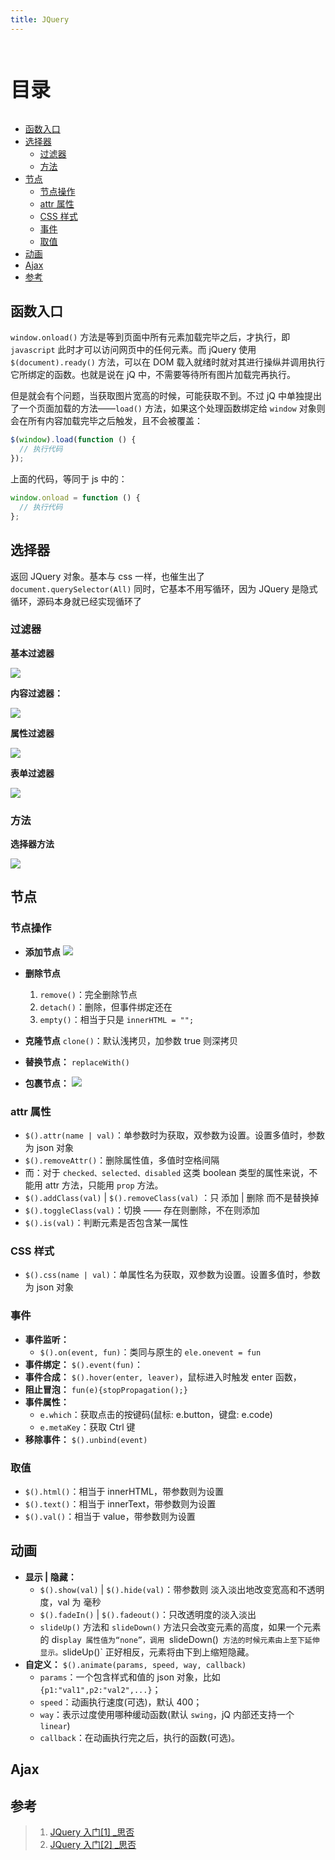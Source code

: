 ```yaml
---
title: JQuery
---
```


<br><p style="font-size: 32px; font-weight: bold;">目录</p>

<!-- @import "[TOC]" {cmd="toc" depthFrom=1 depthTo=6 orderedList=false} -->

<!-- code_chunk_output -->

- [函数入口](#函数入口)
- [选择器](#选择器)
  - [过滤器](#过滤器)
  - [方法](#方法)
- [节点](#节点)
  - [节点操作](#节点操作)
  - [attr 属性](#attr-属性)
  - [CSS 样式](#css-样式)
  - [事件](#事件)
  - [取值](#取值)
- [动画](#动画)
- [Ajax](#ajax)
- [参考](#参考)

<!-- /code_chunk_output -->

## 函数入口

`window.onload()` 方法是等到页面中所有元素加载完毕之后，才执行，即 `javascript` 此时才可以访问网页中的任何元素。而 jQuery 使用 `$(document).ready()` 方法，可以在 DOM 载入就绪时就对其进行操纵并调用执行它所绑定的函数。也就是说在 jQ 中，不需要等待所有图片加载完再执行。

但是就会有个问题，当获取图片宽高的时候，可能获取不到。不过 jQ 中单独提出了一个页面加载的方法——`load()` 方法，如果这个处理函数绑定给 `window` 对象则会在所有内容加载完毕之后触发，且不会被覆盖：

```js {.line-numbers}
$(window).load(function () {
  // 执行代码
});
```

上面的代码，等同于 js 中的：

```js {.line-numbers}
window.onload = function () {
  // 执行代码
};
```

## 选择器

返回 JQuery 对象。基本与 css 一样，也催生出了 `document.querySelector(All)`
同时，它基本不用写循环，因为 JQuery 是隐式循环，源码本身就已经实现循环了

### 过滤器

**基本过滤器**

![](./img/JQuery-0.png)

**内容过滤器：**

![](./img/JQuery-1.png)

**属性过滤器**

![](./img/JQuery-2.png)

**表单过滤器**

![](./img/JQuery-3.png)

### 方法

**选择器方法**

![](./img/JQuery-4.png)

## 节点

### 节点操作

- **添加节点**
  ![](./img/JQuery-5.png)

- **删除节点**
  1. `remove()`：完全删除节点
  2. `detach()`：删除，但事件绑定还在
  3. `empty()`：相当于只是 `innerHTML = "";`
- **克隆节点**
  `clone()`：默认浅拷贝，加参数 true 则深拷贝
- **替换节点：**
  `replaceWith()`
- **包裹节点：**
  ![](./img/JQuery-6.png)

### attr 属性

- `$().attr(name | val)`：单参数时为获取，双参数为设置。设置多值时，参数为 json 对象
- `$().removeAttr()`：删除属性值，多值时空格间隔
- 而：对于 `checked、selected、disabled` 这类 boolean 类型的属性来说，不能用 attr 方法，只能用 `prop` 方法。
- `$().addClass(val)` | `$().removeClass(val)` ：只 添加 | 删除 而不是替换掉
- `$().toggleClass(val)`：切换 —— 存在则删除，不在则添加
- `$().is(val)`：判断元素是否包含某一属性

### CSS 样式

- `$().css(name | val)`：单属性名为获取，双参数为设置。设置多值时，参数为 json 对象

### 事件

- **事件监听：**
  - `$().on(event, fun)`：类同与原生的 `ele.onevent = fun`
- **事件绑定：** `$().event(fun)`：
- **事件合成：** `$().hover(enter, leaver)`，鼠标进入时触发 enter 函数，
- **阻止冒泡：** `fun(e){stopPropagation();}`
- **事件属性：**
  - `e.which`：获取点击的按键码(鼠标: e.button，键盘: e.code)
  - `e.metaKey`：获取 Ctrl 键
- **移除事件：** `$().unbind(event)`

### 取值

- `$().html()`：相当于 innerHTML，带参数则为设置
- `$().text()`：相当于 innerText，带参数则为设置
- `$().val()`：相当于 value，带参数则为设置

## 动画

- **显示 | 隐藏：**
  - `$().show(val)` | `$().hide(val)`：带参数则 淡入淡出地改变宽高和不透明度，val 为 毫秒
  - `$().fadeIn()` | `$().fadeout()`：只改透明度的淡入淡出
  - `slideUp()` 方法和 `slideDown()` 方法只会改变元素的高度，如果一个元素的 di`splay 属性值为“none”，调用 `slideDown()` 方法的时候元素由上至下延伸显示。`slideUp()` 正好相反，元素将由下到上缩短隐藏。
- **自定义：** `$().animate(params, speed, way, callback)`
  - `params`：一个包含样式和值的 json 对象，比如`{p1:"val1",p2:"val2",...}`；
  - `speed`：动画执行速度(可选)，默认 400；
  - `way`：表示过度使用哪种缓动函数(默认 `swing`，jQ 内部还支持一个 `linear`)
  - `callback`：在动画执行完之后，执行的函数(可选)。

## Ajax

## 参考

> 1. [JQuery 入门[1] \_思否](https://segmentfault.com/a/1190000013677113)
> 2. [JQuery 入门[2] \_思否](https://segmentfault.com/a/1190000013677253)
